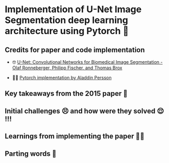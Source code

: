 # Implementation of U-Net Image Segmentation deep learning architecture using Pytorch 🥳

## Credits for paper and code implementation

 - 🤓 [U-Net: Convolutional Networks for Biomedical Image Segmentation - Olaf Ronneberger, Philipp Fischer, and Thomas Brox](https://paperswithcode.com/paper/u-net-convolutional-networks-for-biomedical) 

 - 👨‍💻 [Pytorch implementation by Aladdin Persson](https://www.youtube.com/watch?v=IHq1t7NxS8k)


 ## Key takeaways from the 2015 paper 🛒

 ## Initial challenges 😣 and how were they solved 😌 !!!

 ## Learnings from implementing the paper 🕵🏽

 ## Parting words 👋
